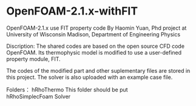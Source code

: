 # OpenFOAM-2.1.x-withFIT
OpenFOAM-2.1.x use FIT property code
By Haomin Yuan, Phd project at University of Wisconsin Madison, Department of Engineering Physics

Discription:
The shared codes are based on the open source CFD code OpenFOAM. Its thermophysic model is modified to use a user-defined property module, FIT. 

The codes of the modified part and other suplementary files are stored in this project. 
The solver is also uploaded with an example case file. 

Folders：
hRhoThermo  This folder should be put  
hRhoSimplecFoam   Solver

